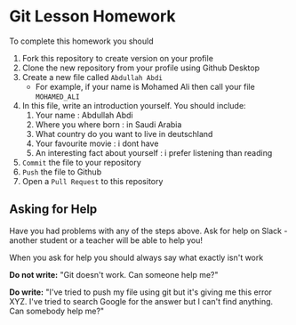 # Git Lesson Homework

To complete this homework you should

1. Fork this repository to create version on your profile
2. Clone the new repository from your profile using Github Desktop
3. Create a new file called `Abdullah Abdi`
   - For example, if your name is Mohamed Ali then call your file `MOHAMED_ALI`
4. In this file, write an introduction yourself. You should include:
   1. Your name : Abdullah Abdi
   2. Where you where born : in Saudi Arabia
   3. What country do you want to live in deutschland
   4. Your favourite movie : i dont have
   5. An interesting fact about yourself : i prefer listening than reading
5. `Commit` the file to your repository
6. `Push` the file to Github
7. Open a `Pull Request` to this repository

## Asking for Help

Have you had problems with any of the steps above. Ask for help on Slack - another student or a teacher will be able to help you!

When you ask for help you should always say what exactly isn't work

**Do not write:** "Git doesn't work. Can someone help me?"

**Do write:** "I've tried to push my file using git but it's giving me this error XYZ. I've tried to search Google for the answer but I can't find anything. Can somebody help me?"
